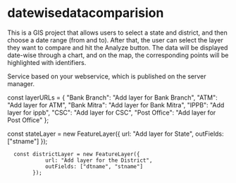 # datewisedatacomparision
This is a GIS project that allows users to select a state and district, and then choose a date range (from and to). After that, the user can select the layer they want to compare and hit the Analyze button. The data will be displayed date-wise through a chart, and on the map, the corresponding points will be highlighted with identifiers.


Service based on your webservice, which is published on the server manager.

 const layerURLs = {
                "Bank Branch": "Add layer for Bank Branch",
                "ATM": "Add layer for ATM",
                "Bank Mitra": "Add layer for Bank Mitra",
                "IPPB": "Add layer for ippb",
                "CSC": "Add layer for CSC",
                "Post Office": "Add layer for Post Office"
            };

  const stateLayer = new FeatureLayer({
                url: "Add layer for State",
                outFields: ["stname"]
            });

      const districtLayer = new FeatureLayer({
                url: "Add layer for the District",
                outFields: ["dtname", "stname"]
            });      
           
          
